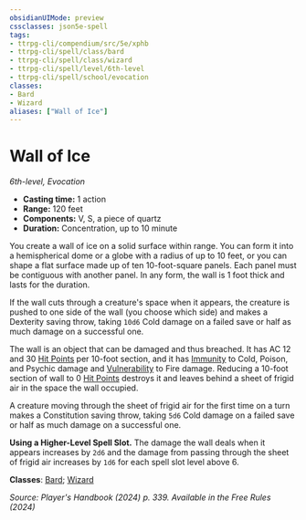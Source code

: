 ```yaml
---
obsidianUIMode: preview
cssclasses: json5e-spell
tags:
- ttrpg-cli/compendium/src/5e/xphb
- ttrpg-cli/spell/class/bard
- ttrpg-cli/spell/class/wizard
- ttrpg-cli/spell/level/6th-level
- ttrpg-cli/spell/school/evocation
classes:
- Bard
- Wizard
aliases: ["Wall of Ice"]
---
```

# Wall of Ice
*6th-level, Evocation*  


- **Casting time:** 1 action
- **Range:** 120 feet
- **Components:** V, S, a piece of quartz
- **Duration:** Concentration, up to 10 minute

You create a wall of ice on a solid surface within range. You can form it into a hemispherical dome or a globe with a radius of up to 10 feet, or you can shape a flat surface made up of ten 10-foot-square panels. Each panel must be contiguous with another panel. In any form, the wall is 1 foot thick and lasts for the duration.

If the wall cuts through a creature's space when it appears, the creature is pushed to one side of the wall (you choose which side) and makes a Dexterity saving throw, taking `10d6` Cold damage on a failed save or half as much damage on a successful one.

The wall is an object that can be damaged and thus breached. It has AC 12 and 30 [Hit Points](3-Mechanics/CLI/rules/variant-rules/hit-points-xphb.md) per 10-foot section, and it has [Immunity](3-Mechanics/CLI/rules/variant-rules/immunity-xphb.md) to Cold, Poison, and Psychic damage and [Vulnerability](3-Mechanics/CLI/rules/variant-rules/vulnerability-xphb.md) to Fire damage. Reducing a 10-foot section of wall to 0 [Hit Points](3-Mechanics/CLI/rules/variant-rules/hit-points-xphb.md) destroys it and leaves behind a sheet of frigid air in the space the wall occupied.

A creature moving through the sheet of frigid air for the first time on a turn makes a Constitution saving throw, taking `5d6` Cold damage on a failed save or half as much damage on a successful one.

**Using a Higher-Level Spell Slot.** The damage the wall deals when it appears increases by `2d6` and the damage from passing through the sheet of frigid air increases by `1d6` for each spell slot level above 6.

**Classes**: [Bard](list-spells-classes-bard); [Wizard](list-spells-classes-wizard)

*Source: Player's Handbook (2024) p. 339. Available in the Free Rules (2024)*